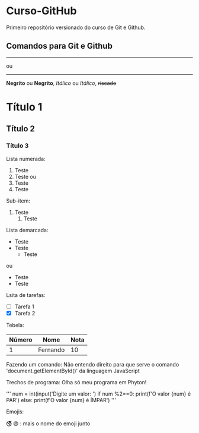 # Curso-GitHub
 Primeiro repositório versionado do curso de Git e Github.

## Comandos para Git e Github
***
ou
___
**Negrito** ou __Negrito__, *Itálico* ou _Itálico_, ~~riscado~~
# Título 1
## Título 2
### Título 3
Lista numerada:
1. Teste
2. Teste
ou
1. Teste
1. Teste 

Sub-item:
1. Teste
   1. Teste

Lista demarcada:
* Teste
* Teste
   * Teste 

ou
- Teste
- Teste

Lsita de tarefas:
- [ ] Tarefa 1
- [x] Tarefa 2

Tebela:

Número|Nome|Nota
---|---|---|
1|Fernando|10

Fazendo um comando:
Não entendo direito para que serve o comando 'document.getElementById()' da linguagem JavaScript

Trechos de programa:
Olha só meu programa em Phyton!

'''
num = int(input('Digite um valor: ')
if num %2==0:
    print(f'O valor {num} é PAR')
else:
    print(f'O valor {num} é ÍMPAR')
'''

Emojis:

🚭
😄
: mais o nome do emoji junto
